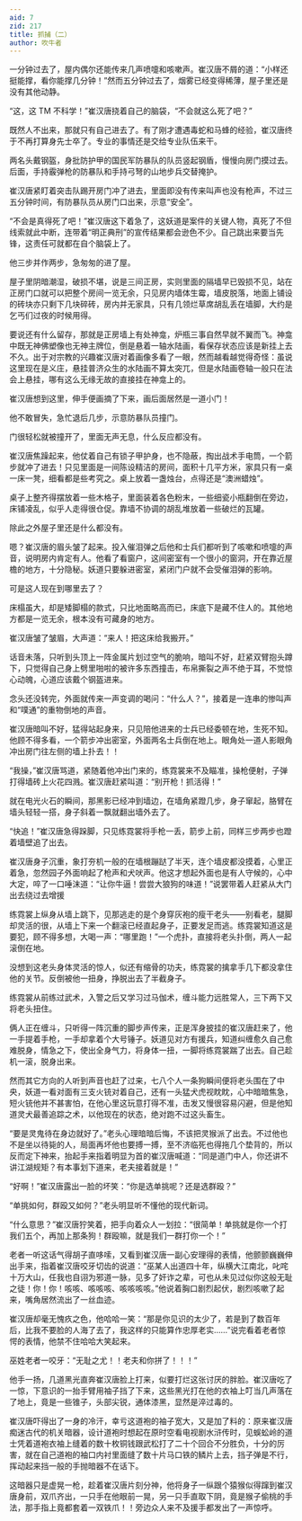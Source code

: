 ```yaml
---
aid: 7
zid: 217
title: 抓捕（二）
author: 吹牛者
---
```


一分钟过去了，屋内偶尔还能传来几声喷嚏和咳嗽声。崔汉唐不屑的道：“小样还挺能撑，看你能撑几分钟！”然而五分钟过去了，烟雾已经变得稀薄，屋子里还是没有其他动静。

“这，这 TM 不科学！”崔汉唐挠着自己的脑袋，“不会就这么死了吧？”

既然人不出来，那就只有自己进去了。有了刚才遭遇毒蛇和马蜂的经验，崔汉唐终于不再打算身先士卒了。专业的事情还是交给专业队伍来干。

两名头戴钢盔，身批防护甲的国民军防暴队的队员竖起钢盾，慢慢向房门摸过去。后面，手持霰弹枪的防暴队和手持弓弩的山地步兵交替掩护。

崔汉唐紧盯着突击队踢开房门冲了进去，里面即没有传来叫声也没有枪声，不过三五分钟时间，有防暴队员从房门口出来，示意“安全”。

“不会是真得死了吧！”崔汉唐这下着急了，这妖道是案件的关键人物，真死了不但线索就此中断，连带着“明正典刑”的宣传结果都会逊色不少。自己跳出来要当先锋，这责任可就都在自个脑袋上了。

他三步并作两步，急匆匆的进了屋。

屋子里阴暗潮湿，破损不堪，说是三间正房，实则里面的隔墙早已毁损不见，站在正房门口就可以把整个房间一览无余，只见房内墙体生霉，墙皮脱落，地面上铺设的砖块亦只剩下几块碎砖，房内并无家具，只有几领烂草席胡乱丢在墙脚，大约是乞丐们过夜的时候用得。

要说还有什么留存，那就是正房墙上有处神龛，炉瓶三事自然早就不翼而飞。神龛中既无神佛塑像也无神主牌位，倒是悬着一轴水陆画，看保存状态应该是新挂上去不久。出于对宗教的兴趣崔汉唐对着画像多看了一眼，然而越看越觉得奇怪：虽说这里现在是义庄，悬挂普济众生的水陆画不算太突兀，但是水陆画卷轴一般只在法会上悬挂，哪有这么无缘无故的直接挂在神龛上的。

崔汉唐想到这里，伸手便画摘了下来，画后面居然是一道小门！

他不敢冒失，急忙退后几步，示意防暴队员撞门。

门很轻松就被撞开了，里面无声无息，什么反应都没有。

崔汉唐焦躁起来，他仗着自己有锁子甲护身，也不隐蔽，掏出战术手电筒，一个箭步就冲了进去！只见里面是一间陈设精洁的房间，面积十几平方米，家具只有一桌一床一凳，细看都是些考究之。桌上放着一盏烛台，点得还是“澳洲蜡烛”。

桌子上整齐得摆放着一些木格子，里面装着各色粉末，一些细瓷小瓶翻倒在旁边，床铺凌乱，似乎人走得很仓促。靠墙不协调的胡乱堆放着一些破烂的瓦罐。

除此之外屋子里还是什么都没有。

嗯？崔汉唐的眉头皱了起来。投入催泪弹之后他和士兵们都听到了咳嗽和喷嚏的声音，说明房内肯定有人。他看了看窗户，这间密室有一个很小的窗洞，开在靠近屋檐的地方，十分隐秘。妖道只要躲进密室，紧闭门户就不会受催泪弹的影响。

可是这人现在到哪里去了？

床榻虽大，却是矮脚榻的款式，只比地面略高而已，床底下是藏不住人的。其他地方都是一览无余，根本没有可藏身的地方。

崔汉唐皱了皱眉，大声道：“来人！把这床给我搬开。”

话音未落，只听到头顶上一阵金属片划过空气的脆响，暗叫不好，赶紧双臂抱头蹲下，只觉得自己身上劈里啪啦的被许多东西撞击，布帛撕裂之声不绝于耳，不觉惊心动魄，心道应该戴个钢盔进来。

念头还没转完，外面就传来一声变调的喝问：“什么人？”，接着是一连串的惨叫声和“噗通”的重物倒地的声音。

崔汉唐暗叫不好，猛得站起身来，只见陪他进来的士兵已经委顿在地，生死不知。他顾不得多看，一个箭步冲出密室，外面两名士兵倒在地上。眼角处一道人影眼角冲出房门往左侧的墙上扑去！！

“我操，”崔汉唐骂道，紧随着他冲出门来的，练霓裳来不及瞄准，操枪便射，子弹打得墙砖上火花四溅。崔汉唐赶紧叫道：“别开枪！抓活得！”

就在电光火石的瞬间，那黑影已经冲到墙边，在墙角紧蹬几步，身子窜起，胳臂在墙头轻轻一搭，身子斜着一飘就翻出墙外去了。

“快追！”崔汉唐急得跺脚，只见练霓裳将手枪一丢，箭步上前，同样三步两步也蹬着墙壁追了出去。

崔汉唐身子沉重，象打夯机一般的在墙根蹦跶了半天，连个墙皮都没摸着，心里正着急，忽然园子外面响起了枪声和犬吠声。他这才想起外面也是有人守候的，心中大定，啐了一口唾沫道：“让你牛逼！尝尝大狼狗的味道！”说罢带着人赶紧从大门出去绕过去增援

练霓裳上纵身从墙上跳下，见那逃走的是个身穿灰袍的瘦干老头――别看老，腿脚却灵活的很，从墙上下来一个翻滚已经直起身子，正要发足而逃。练霓裳知道这是要犯，顾不得多想，大喝一声：“哪里跑！”一个虎扑，直接将老头扑倒，两人一起滚倒在地。

没想到这老头身体灵活的惊人，似还有缩骨的功夫，练霓裳的擒拿手几下都没拿住他的关节。反倒被他一扭身，挣脱出去了半截身子。

练霓裳从前练过武术，入警之后又学习过马伽术，缠斗能力远胜常人，三下两下又将老头扭住。

俩人正在缠斗，只听得一阵沉重的脚步声传来，正是浑身披挂的崔汉唐赶来了，他一手提着手枪，一手却拿着个大号锤子。妖道见对方有援兵，知道纠缠愈久自己愈难脱身，情急之下，使出全身气力，将身体一扭，一脚将练霓裳踹了出去。自己趁机一滚，脱身出来。

然而其它方向的人听到声音也赶了过来，七八个人一条狗瞬间便将老头围在了中央，妖道一看对面有三支火铳对着自己，还有一头猛犬虎视眈眈，心中暗暗焦急，短火铳他并不甚害怕，在他心里这玩意打得不准，击发又慢很容易闪避，但是他知道灵犬最善追踪之术，以他现在的状态，绝对跑不过这头畜生。

“要是灵鬼待在身边就好了。”老头心理暗暗后悔，不该把灵猴派了出去。不过他也不是坐以待毙的人，局面再坏他也要搏一搏，至不济临死也得拖几个垫背的，所以反而定下神来，抬起手来指着明显为首的崔汉唐喊道：“同是道门中人，你还讲不讲江湖规矩？有本事划下道来，老夫接着就是！”

“好啊！”崔汉唐露出一脸的坏笑：“你是选单挑呢？还是选群殴？”

“单挑如何，群殴又如何？”老头明显听不懂他的现代新词。

“什么意思？”崔汉唐狞笑着，把手向着众人一划拉：“很简单！单挑就是你一个打我们五个，再加上那条狗！群殴嘛，就是我们一群打你一个！”

老者一听这话气得胡子直哆嗦，又看到崔汉唐一副心安理得的表情，他颤颤巍巍伸出手来，指着崔汉唐咬牙切齿的说道：“巫某人出道四十年，纵横大江南北，叱咤十万大山，任我也自诩为邪道一脉，见多了奸诈之辈，可也从未见过似你这般无耻之徒！你！你！咳咳、咳咳咳、咳咳咳咳。”他说着胸口剧烈起伏，剧烈咳嗽了起来，嘴角居然流出了一丝血迹。

崔汉唐却毫无愧疚之色，他哈哈一笑：“那是你见识的太少了，若是到了数百年后，比我不要脸的人海了去了，我这样的只能算作忠厚老实……”说完看着老者惊愕的表情，他禁不住哈哈大笑起来。

巫姓老者一咬牙：“无耻之尤！！老夫和你拼了！！！”

他手一扬，几道黑光直奔崔汉唐脸上打来，似要打烂这张讨厌的胖脸。崔汉唐吃了一惊，下意识的一抬手臂用袖子挡了下来，这些黑光打在他的衣袖上叮当几声落在了地上，竟是一些锥子，头部尖锐，通体漆黑，显然是淬过毒的。

崔汉唐吓得出了一身的冷汗，幸亏这道袍的袖子宽大，又是加了料的：原来崔汉唐痴迷古代的机关暗器，设计道袍时想起在原时空看电视剧水浒传时，见蜈蚣岭的道士凭着道袍衣袖上缝着的数十枚铜钱跟武松打了二十个回合不分胜负，十分的厉害，就在自己道袍的袖口内衬里面缝了数十片马口铁的鳞片上去，挡子弹是不行，挥动起来挡一般的手抛暗器不在话下。

这暗器只是虚晃一枪，趁着崔汉唐片刻分神，他将身子一纵跟个猿猴似得蹿到崔汉唐身前，双爪齐出，一只手在他眼前一晃，另一只手直取下阴，竟是猴子偷桃的手法，那手指上竟都套着一双铁爪！！旁边众人来不及援手都发出了一声惊呼。
